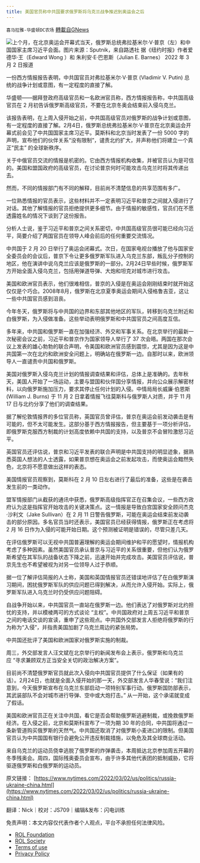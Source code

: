 ```yaml
---
title: 美国官员称中共国要求俄罗斯将乌克兰战争推迟到奥运会之后
---
```

`喜马拉雅-华盛顿DC农场` [轉載自GNews](https://gnews.org/zh-hans/2106977/)

![](https://assets.gnews.org/wp-content/uploads/2022/03/图片1-30.png)上个月，在北京奥运会开幕式当天，俄罗斯总统弗拉基米尔·V·普京（左）和中国国家主席习近平会面。图片来源：Sputnik，来自路透社
据《纽约时报》作者爱德华·王（Edward Wong ）和 朱利安·E·巴恩斯（Julian E. Barnes） 2022 年 3 月 2 日报道

一份西方情报报告表明，中共国官员对弗拉基米尔·V·普京 (Vladimir V. Putin) 总统的战争计划或意图，有一定程度的直接了解。

华盛顿——据拜登政府高级官员和一名欧洲官员称，西方情报报告称，中共国高级官员在 2 月初告诉俄罗斯高级官员，不要在北京冬奥会结束前入侵乌克兰。

该报告表明，在上周入侵开始之前，中共国高级官员对俄罗斯的战争计划或意图，有一定程度的直接了解。2月4日，俄罗斯总统弗拉基米尔·V·普京在北京奥运会开幕式前会见了中共国国家主席习近平。莫斯科和北京当时发表了一份 5000 字的声明，宣布他们的伙伴关系“没有限制”，谴责北约扩大，并声称他们将建立一个真正“民主” 的全球新秩序。

关于中俄官员交流的情报是机密的。它由西方情报机构收集，并被官员认为是可信的。美国和盟国政府的高级官员，在讨论普京何时可能攻击乌克兰时将其传递出去。

然而，不同的情报部门有不同的解释，目前尚不清楚信息的共享范围有多广。

一位熟悉情报的官员表示，这些材料并不一定表明习近平和普京之间就入侵进行了对话。其他了解情报的官员拒绝提供更多细节。由于情报的敏感性，官员们在不愿透露姓名的情况下谈到了这份报告。

分析人士说，鉴于习近平和普京之间关系密切，中共国高级官员很可能已经向习近平，简要介绍了两国官员在领导人峰会前后的任何重要交流情况。

中共国于 2 月 20 日举行了奥运会闭幕式。次日，在国家电视台播放了他与国家安全委员会的会议后，普京下令让更多俄罗斯军队进入乌克兰东部，叛乱分子控制的地区，他在演讲中说乌克兰应该是俄罗斯的一部分。2月24日早些时候，俄罗斯军方开始全面入侵乌克兰，包括用弹道导弹、大炮和坦克对城市进行攻击。

美国和欧洲官员表示，他们很难相信，普京的入侵是在奥运会刚刚结束时就开始这仅仅是个巧合。2008年8月，俄罗斯在北京夏季奥运会期间入侵格鲁吉亚，这让一些中共国官员感到沮丧。

今年冬天，俄罗斯将与中共国的边界和东部其他地区的军队，转移到乌克兰附近和白俄罗斯，为入侵做准备。这些举动表明俄罗斯和中共国官员之间高度互信。

多年来，中共国和俄罗斯一直在加强经济、外交和军事关系。在北京举行的最新一次秘密会议之前，习近平和普京作为国家领导人举行了 37 次会晤。两国在那次会议上发表的雄心勃勃的联合声明，令美国和欧洲官员感到震惊，尤其是因为这是中共国第一次在北约和欧洲安全问题上，明确站在俄罗斯一边。自那时以来，欧洲领导人一直谴责中共国和俄罗斯。

美国对俄罗斯入侵乌克兰计划的情报调查结果和评估，总体上是准确的。去年秋天，美国人开始了一场运动，主要与盟国和伙伴国分享情报，并向公众展示解密材料，以向俄罗斯施加压力，要求其停止任何计划的入侵。中情局局长威廉·伯恩斯 (William J. Burns) 于 11 月 2 日拿着情报飞往莫斯科与俄罗斯人对质，并于 11 月 17 日与北约分享了他们的调查结果。

据了解伦敦情报界的多位官员称，英国官员曾评估，普京在奥运会前发动袭击是有可能的，但不太可能发生。这部分基于西方情报报告，但主要基于一项分析评估，即俄罗斯克服西方制裁的计划高度依赖中共国的支持，以及普京不会冒险激怒习近平。

英国官员还评估说，普京和习近平发表的联合声明是中共国支持的明显迹象，据熟悉英国人想法的人士透露，如果普京想在奥运会之前发起攻击，而使奥运会黯然失色，北京将不愿意做出这样的表态。

美国情报官员观察到，莫斯科在 2 月 10 日左右进行了最后的准备，这些是在袭击发生前的一类动作。

盟军情报部门从截获的通讯中获悉，俄罗斯高级指挥官正在召集会议，一些西方政府认为这是指挥官开始攻击的关键决策点。这一情报是导致白宫国家安全顾问杰克·沙利文（Jake Sullivan）在 2 月 11 日警告俄罗斯，可能在奥运会结束前发动袭击的部分原因。多名官员当时还表示，美国官员已经获得情报，俄罗斯正在考虑将 2 月 16 日作为入侵的可能开始日期。这个预测被证明是错误的，尽管只差几天。

在评估俄罗斯可以无视中共国普遍理解的奥运会期间维护和平的愿望时，情报机构考虑了多种因素。虽然美国官员承认普京与习近平的关系很重要，但他们认为俄罗斯希望在其军队的战备状态下降之前，迅速开始并完成攻击。美国官员评估说，普京先生也不希望被视为对另一位领导人过于恭顺。

据一位了解评估简报的人士称，美国和英国情报官员还错误地评估了在白俄罗斯演习期间，困扰俄罗斯军队的供应问题已得到解决，从而允许入侵开始。实际上，俄罗斯军队进入乌克兰时仍受供应问题阻碍。

自战争开始以来，中共国官员一直站在俄罗斯一边。他们表达了对俄罗斯对北约担忧的支持，并以模棱两可的方式谈论 “主权”。中共国政府对上周五习近平和普京之间的电话交谈的宣读，重申了这些观点。中共国外交部发言人拒绝将俄罗斯的行为称为“入侵”，并指责美国加剧了乌克兰周边的紧张局势。

中共国还批评了美国和欧洲国家对俄罗斯实施的制裁。

周三，外交部发言人汪文斌在北京举行的新闻发布会上表示，俄罗斯和乌克兰应 “寻求兼顾双方正当安全关切的政治解决方案”。

目前尚不清楚俄罗斯官员就此次入侵向中共国官员提供了什么保证（如果有的话）。2月24日，也就是全面入侵开始的那一天，外交部发言人华春莹说：“我们注意到，今天俄罗斯宣布在乌克兰东部启动一项特别军事行动。俄罗斯国防部表示，其武装部队不会对城市进行导弹、空中或大炮打击。” 从一开始，这个承诺就变成了假话。

美国和欧洲官员正在关注中共国，看它是否会帮助俄罗斯逃避制裁，或挽救俄罗斯经济。在入侵之前，北京和莫斯科宣布了一项为期 30 年的合同，中共国将通过一条新管道购买俄罗斯的天然气。中共国还取消了对俄罗斯小麦进口的限制。但美国官员认为中共国国有银行会避免公开违反制裁措施，以免危及其全球商业活动。

来自乌克兰的运动员侥幸逃脱了俄罗斯的炸弹袭击，本周抵达北京参加周五开幕的冬季残奥会。周四，国际残奥委员会宣布，由于许多其他代表团的抵制威胁，它将驱逐俄罗斯和白俄罗斯的运动员。

原文链接： [https://www.nytimes.com/2022/03/02/us/politics/russia-ukraine-china.html](https://www.nytimes.com/2022/03/02/us/politics/russia-ukraine-china.html)





翻译：Nick｜校对：JS709｜编辑&发布：闪电训练

 

免责声明：本文内容仅代表作者个人观点，平台不承担任何法律风险。

- [ROL Foundation](https://rolfoundation.org/)
- [ROL Society](https://rolsociety.org/)
- [Terms of use](https://gnews.org/terms-of-use-3/)
- [Privacy Policy](https://gnews.org/privacy-policy/)
